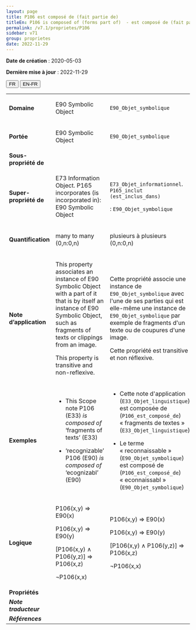 ```yaml
---
layout: page
title: P106 est composé de (fait partie de)
titleEn: P106 is composed of (forms part of)  - est composé de (fait partie de)
permalink: /v7.1/proprietes/P106
sidebar: v71
group: proprietes
date: 2022-11-29
---
```


**Date de création** : 2020-05-03

**Dernière mise à jour** : 2022-11-29

<div class="lang-buttons">
  <button id="fr" class="activate">FR</button>
  <button id="en-fr">EN-FR</button>
</div>

<table>
				<tbody>
				<tr>
					<td><strong>Domaine</strong></td>
					<td class="en"><p>E90 Symbolic Object</p>
							</td>
						<td><p><code class="language-plaintext highlighter-rouge">E90_Objet_symbolique</code></p>
							</td>
						</tr>
					<tr>
					<td><strong>Portée</strong></td>
					<td class="en"><p>E90 Symbolic Object</p>
							</td>
						<td><p><code class="language-plaintext highlighter-rouge">E90_Objet_symbolique</code></p>
							</td>
						</tr>
					<tr>
					<td><strong>Sous-propriété de</strong></td>
					<td class="en"><p></p>
							</td>
						<td><p></p>
							</td>
						</tr>
					<tr>
					<td><strong>Super-propriété de</strong></td>
					<td class="en"><p>E73 Information Object. P165 incorporates (is incorporated in): E90 Symbolic Object</p>
							</td>
						<td><p><code class="language-plaintext highlighter-rouge">E73_Objet_informationnel</code>. <code class="language-plaintext highlighter-rouge">P165_inclut (est_inclus_dans)</code> </p>
							<p> : <code class="language-plaintext highlighter-rouge">E90_Objet_symbolique</code></p>
							</td>
						</tr>
					<tr>
					<td><strong>Quantification</strong></td>
					<td class="en"><p>many to many (0,n:0,n)</p>
							</td>
						<td><p>plusieurs à plusieurs (0,n:0,n)</p>
							</td>
						</tr>
					<tr>
					<td><strong>Note d’application</strong></td>
					<td class="en"><p>This property associates an instance of E90 Symbolic Object with a part of it that is by itself an instance of E90 Symbolic Object, such as fragments of texts or clippings from an image.</p>
							<p></p>
							<p>This property is transitive and non-reflexive.</p>
							</td>
						<td><p>Cette propriété associe une instance de <code class="language-plaintext highlighter-rouge">E90_Objet_symbolique</code> avec l'une de ses parties qui est elle-même une instance de <code class="language-plaintext highlighter-rouge">E90_Objet_symbolique</code> par exemple de fragments d'un texte ou de coupures d'une image. </p>
							<p></p>
							<p>Cette propriété est transitive et non réflexive.  </p>
							</td>
						</tr>
					<tr>
					<td><strong>Exemples</strong></td>
					<td class="en"><ul><li><p>This Scope note P106 (E33) <em>is composed of</em> ‘fragments of texts’ (E33)</p>
							</li>
									<li><p>‘recognizable’ P106 (E90) <em>is composed of</em> ‘ecognizabl’ (E90)</p>
							</li></ul>
										</td>
						<td><ul><li><p>Cette note d'application (<code class="language-plaintext highlighter-rouge">E33_Objet_linguistique</code>) est composée de (<code class="language-plaintext highlighter-rouge">P106_est_composé_de</code>) « fragments de textes » (<code class="language-plaintext highlighter-rouge">E33_Objet_linguistique</code>)</p>
							</li>
									<li><p>Le terme « reconnaissable » (<code class="language-plaintext highlighter-rouge">E90_Objet_symbolique</code>) est composé de (<code class="language-plaintext highlighter-rouge">P106_est_composé_de</code>) « econnaissabl » (<code class="language-plaintext highlighter-rouge">E90_Objet_symbolique</code>)</p>
							</li></ul>
										</td>
						</tr>
					<tr>
					<td><strong>Logique</strong></td>
					<td class="en"><p>P106(x,y) ⇒ E90(x)</p>
							<p>P106(x,y) ⇒ E90(y)</p>
							<p>[P106(x,y) ∧ P106(y,z)] ⇒ P106(x,z)</p>
							<p>¬P106(x,x)</p>
							</td>
						<td><p>P106(x,y) ⇒ E90(x)</p>
							<p>P106(x,y) ⇒ E90(y)</p>
							<p>[P106(x,y) ∧ P106(y,z)] ⇒ P106(x,z)</p>
							<p>¬P106(x,x)</p>
							</td>
						</tr>
					<tr>
					<td><strong>Propriétés</strong></td>
					<td class="en"><p></p>
							</td>
						<td><p></p>
							</td>
						</tr>
					<tr>
					<td><strong><em>Note traducteur</em></strong></td>
					<td colspan="2"><p></p>
							</td>
						</tr>
					<tr>
					<td><strong><em>Références</em></strong></td>
					<td colspan="2"><p><em></em></p>
							</td>
						</tr>
					</tbody>
				</table>
				